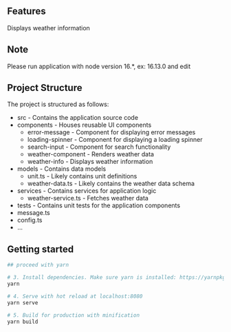 ## Features
Displays weather information

## Note
Please run application with node version 16.*, ex: 16.13.0
and edit 

## Project Structure
The project is structured as follows:
- src - Contains the application source code
- components - Houses reusable UI components
    - error-message - Component for displaying error messages
    - loading-spinner - Component for displaying a loading spinner
    - search-input - Component for search functionality
    - weather-component - Renders weather data
    - weather-info - Displays weather information
- models - Contains data models
    - unit.ts - Likely contains unit definitions
    - weather-data.ts - Likely contains the weather data schema
- services - Contains services for application logic
    - weather-service.ts - Fetches weather data
- tests - Contains unit tests for the application components
- message.ts
- config.ts
- ...


## Getting started
```bash
## proceed with yarn

# 3. Install dependencies. Make sure yarn is installed: https://yarnpkg.com/lang/en/docs/install
yarn

# 4. Serve with hot reload at localhost:8080
yarn serve

# 5. Build for production with minification
yarn build
```